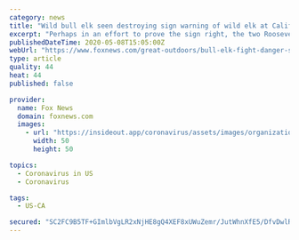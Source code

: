 ```yaml
---
category: news
title: "Wild bull elk seen destroying sign warning of wild elk at California national park"
excerpt: "Perhaps in an effort to prove the sign right, the two Roosevelt elk males fought around the sign, occasionally bumping it until it completely was knocked off onto the ground, according to the video's caption."
publishedDateTime: 2020-05-08T15:05:00Z
webUrl: "https://www.foxnews.com/great-outdoors/bull-elk-fight-danger-sign-california-national-park"
type: article
quality: 44
heat: 44
published: false

provider:
  name: Fox News
  domain: foxnews.com
  images:
    - url: "https://insideout.app/coronavirus/assets/images/organizations/foxnews.com-50x50.jpg"
      width: 50
      height: 50

topics:
  - Coronavirus in US
  - Coronavirus

tags:
  - US-CA

secured: "SC2FC9B5TF+GImlbVgLR2xNjHE8gQ4XEF8xUWuZemr/JutWhnXfE5/DfvDwlRU1Kla5PK8noym/ZLm5wKIoa9QS4qGPD/dBYhDI3ZH5UD+BacRTQtBFy5FkCHAjao+sLWmkF8sftOVNjcrmz3Mx8tHYcHcjTJXb5bTS3LwUw4s6A1VXIFOYzYAkF7OPnhXS54DMtziRxz5/8GFRT60Kp+BBv7KvRHjBQr32OXHcHsBj9uOiLw0+C2uSBExUiquSQfzZXvrmTzLm3cwhxW9CVJDiSQid0v4wAW7PvwHYRnvkMj32jSnwzHe4cEOv207hc;69MDnwS33HtJ/cuX01Gi+Q=="
---
```


